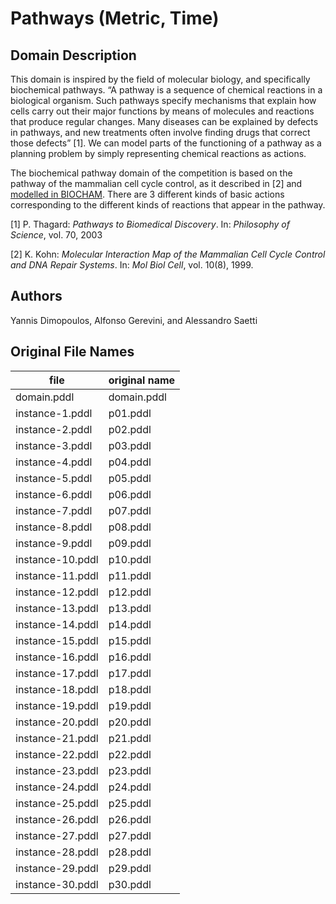 # Pathways (Metric, Time)

## Domain Description

This domain is inspired by the field of molecular biology, and specifically biochemical pathways.
“A pathway is a sequence of chemical reactions in a biological organism.
Such pathways specify mechanisms that explain how cells carry out their major functions by means of molecules and reactions that produce regular changes.
Many diseases can be explained by defects in pathways, and new treatments often involve finding drugs that correct those defects” [1].
We can model parts of the functioning of a pathway as a planning problem by simply representing chemical reactions as actions.

The biochemical pathway domain of the competition is based on the pathway of the mammalian cell cycle control, as it described in [2] and [modelled in BIOCHAM](http://contraintes.inria.fr/BIOCHAM/EXAMPLES/cell_cycle/cell_cycle.bc).
There are 3 different kinds of basic actions corresponding to the different kinds of reactions that appear in the pathway.

[1] P. Thagard: *Pathways to Biomedical Discovery*. In: *Philosophy of Science*, vol. 70, 2003

[2] K. Kohn: *Molecular Interaction Map of the Mammalian Cell Cycle Control and DNA Repair Systems*. In: *Mol Biol Cell*, vol. 10(8), 1999.

## Authors

Yannis Dimopoulos, Alfonso Gerevini, and Alessandro Saetti

## Original File Names

| file             | original name |
|------------------|---------------|
| domain.pddl      | domain.pddl   |
| instance-1.pddl  | p01.pddl      |
| instance-2.pddl  | p02.pddl      |
| instance-3.pddl  | p03.pddl      |
| instance-4.pddl  | p04.pddl      |
| instance-5.pddl  | p05.pddl      |
| instance-6.pddl  | p06.pddl      |
| instance-7.pddl  | p07.pddl      |
| instance-8.pddl  | p08.pddl      |
| instance-9.pddl  | p09.pddl      |
| instance-10.pddl | p10.pddl      |
| instance-11.pddl | p11.pddl      |
| instance-12.pddl | p12.pddl      |
| instance-13.pddl | p13.pddl      |
| instance-14.pddl | p14.pddl      |
| instance-15.pddl | p15.pddl      |
| instance-16.pddl | p16.pddl      |
| instance-17.pddl | p17.pddl      |
| instance-18.pddl | p18.pddl      |
| instance-19.pddl | p19.pddl      |
| instance-20.pddl | p20.pddl      |
| instance-21.pddl | p21.pddl      |
| instance-22.pddl | p22.pddl      |
| instance-23.pddl | p23.pddl      |
| instance-24.pddl | p24.pddl      |
| instance-25.pddl | p25.pddl      |
| instance-26.pddl | p26.pddl      |
| instance-27.pddl | p27.pddl      |
| instance-28.pddl | p28.pddl      |
| instance-29.pddl | p29.pddl      |
| instance-30.pddl | p30.pddl      |
